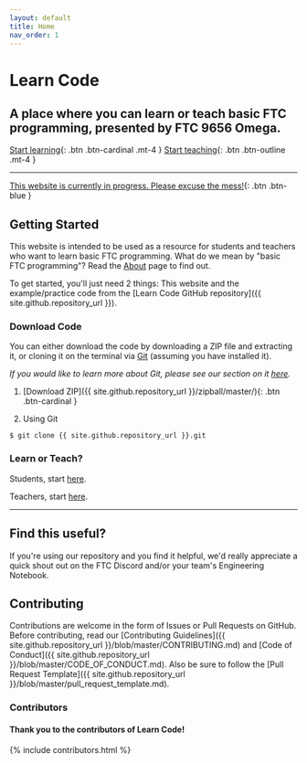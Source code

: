 ```yaml
---
layout: default
title: Home
nav_order: 1
---
```


# Learn Code

## A place where you can learn or teach basic FTC programming, presented by FTC 9656 Omega.

[Start learning](/learn-code/learn/students){: .btn .btn-cardinal .mt-4 } [Start teaching](/learn-code/teach){: .btn .btn-outline .mt-4 }

---

[This website is currently in progress. Please excuse the mess!](){: .btn .btn-blue }

## Getting Started

This website is intended to be used as a resource for students and teachers who want to learn basic FTC programming. What do we mean by "basic FTC programming"? Read the [About](/about) page to find out.

To get started, you'll just need 2 things: This website and the example/practice code from the [Learn Code GitHub repository]({{ site.github.repository_url }}).

### Download Code

You can either download the code by downloading a ZIP file
and extracting it, or cloning it on the terminal via [Git](https://git-scm.com/) (assuming you have installed it).

_If you would like to learn more about Git, please see our section on it [here](/learn-code/learn/unit7#git)._

1. [Download ZIP]({{ site.github.repository_url }}/zipball/master/){: .btn .btn-cardinal }

2. Using Git

```shell
$ git clone {{ site.github.repository_url }}.git
```

### Learn or Teach?

Students, start [here](/learn-code/learn/students).

Teachers, start [here](/learn-code/teach).

---

## Find this useful?

If you're using our repository and you find it helpful, we'd really appreciate
a quick shout out on the FTC Discord and/or your team's Engineering Notebook.

## Contributing

Contributions are welcome in the form of Issues or Pull Requests on GitHub. Before contributing, read our [Contributing Guidelines]({{ site.github.repository_url }}/blob/master/CONTRIBUTING.md) and
[Code of Conduct]({{ site.github.repository_url }}/blob/master/CODE_OF_CONDUCT.md).
Also be sure to follow the [Pull Request Template]({{ site.github.repository_url }}/blob/master/pull_request_template.md).

### Contributors

#### Thank you to the contributors of Learn Code!

{% include contributors.html %}
